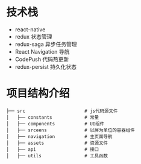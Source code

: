 # 技术栈
- react-native
- redux 状态管理
- redux-saga  异步任务管理
- React Navigation 导航
- CodePush 代码热更新
- redux-persist 持久化状态
# 项目结构介绍

```
├── src                      # js代码源文件
│   ├── constants            # 常量
│   ├── components           # UI组件
│   ├── srceens              # 以屏为单位的容器组件
│   ├── navigation           # 主页面导航
│   ├── assets               # 资源文件
│   ├── api                  # 接口
│   ├── utils                # 工具函数

```

